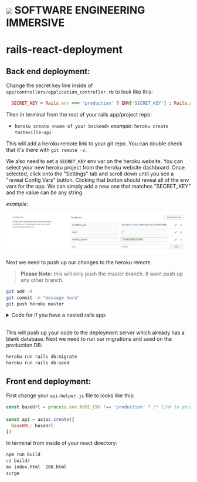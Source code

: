 # ![](https://ga-dash.s3.amazonaws.com/production/assets/logo-9f88ae6c9c3871690e33280fcf557f33.png) SOFTWARE ENGINEERING IMMERSIVE

# rails-react-deployment

## Back end deployment:

Change the secret key line inside of `app/controllers/application_controller.rb` to look like this:

```ruby
  SECRET_KEY = Rails.env === 'production' ? ENV['SECRET_KEY'] : Rails.application.secrets.secret_key_base.to_s
```

Then in terminal from the root of your rails app/project repo:



- `heroku create <name of your backend>`
*example*:
`heroku create tasteville-api`

This will add a heroku remote link to your git repo. You can double check that it's there with `git remote -v`.

We also need to set a `SECRET_KEY` env var on the heroku website. You can select your new heroku project from the heroku website dashboard. Once selected, click onto the "Settings" tab and scroll down until you see a "reveal Config Vars" button. Clicking that button should reveal all of the env vars for the app. We can simply add a new one that matches "SECRET_KEY" and the value can be any string.

*example*:

![](./heroku_env_vars.png)

Next we need to push up our changes to the heroku remote.
> **Please Note:** this will only push the master branch. It wont push up any other branch.

```bash
git add -A
git commit -m "message here"
git push heroku master
```

<details>
<summary>Code for if you have a nested rails app:</summary>

Instead of `git push heroku master` run this line:

```bash
git subtree push --prefix=my/folder heroku master
```
*example*:
```bash
git subtree push --prefix=./school-app heroku master
```

</details>
<br />

This will push up your code to the deployment server which already has a blank database. Next we need to run our migrations and seed on the production DB:

```bash
heroku run rails db:migrate
heroku run rails db:seed
```

## Front end deployment:

First change your `api-helper.js` file to looks like this:

```js
const baseUrl = process.env.NODE_ENV !== 'production' ? /* link to your heroku app. Example:*/'https://school-app-test.herokuapp.com/' : 'http://localhost:3000' 

const api = axios.create({
  baseURL: baseUrl
})
```


In terminal from inside of your react directory:

```bash
npm run build
cd build/
mv index.html  200.html
surge
```